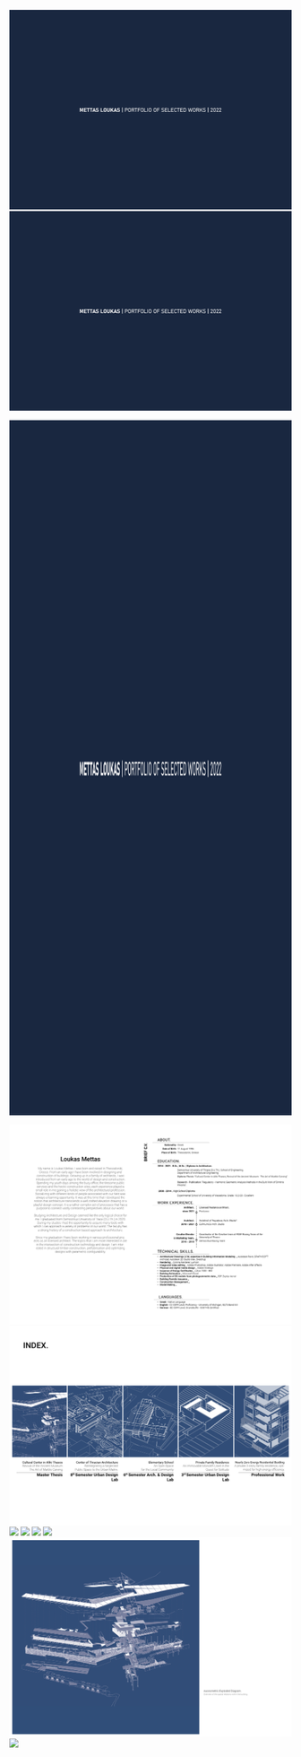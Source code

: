 ![](/img/Mettas_Portfolio.png)
<img src="/img/Mettas_Portfolio.png" width="1240">
<p align="center">
  <img src="https://github.com/loukmett/portfolio/blob/main/img/Mettas_Portfolio.png" width="1754" height="1240" />
  
![](/img/Mettas_Portfolio2.png)
![](/img/Mettas_Portfolio3.png)
![](/img/Mettas_Portfolio4.png)
![](/img/Mettas_Portfolio5.png)
![](/img/Mettas_Portfolio6.png)
![](/img/Mettas_Portfolio7.png)
![](/img/Mettas_Portfolio8.png)
![](/img/Mettas_Portfolio9.png)
